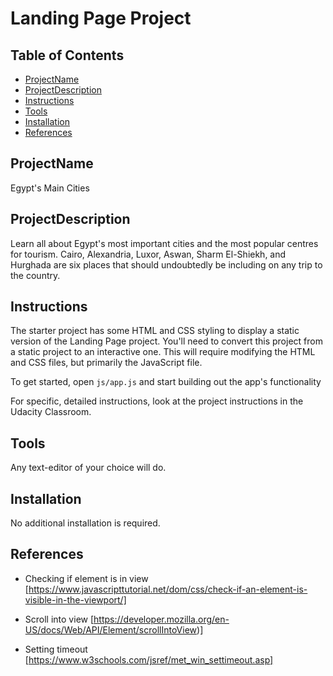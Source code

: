 # Landing Page Project

## Table of Contents
* [ProjectName](#project_name)
* [ProjectDescription](#project_description)
* [Instructions](#instructions)
* [Tools](#tools)
* [Installation](#installation)
* [References](#references)



## ProjectName
Egypt's Main Cities



## ProjectDescription
Learn all about Egypt's most important cities and the most popular centres for tourism. Cairo, Alexandria, Luxor, Aswan, Sharm El-Shiekh, and Hurghada are six places that should undoubtedly be including on any trip to the country.



## Instructions
The starter project has some HTML and CSS styling to display a static version of the Landing Page project. You'll need to convert this project from a static project to an interactive one. This will require modifying the HTML and CSS files, but primarily the JavaScript file.

To get started, open `js/app.js` and start building out the app's functionality

For specific, detailed instructions, look at the project instructions in the Udacity Classroom.



## Tools
Any text-editor of your choice will do. 



## Installation
No additional installation is required.



## References
* Checking if element is in view 
[https://www.javascripttutorial.net/dom/css/check-if-an-element-is-visible-in-the-viewport/] 

* Scroll into view 
[https://developer.mozilla.org/en-US/docs/Web/API/Element/scrollIntoView)]

* Setting timeout
[https://www.w3schools.com/jsref/met_win_settimeout.asp]